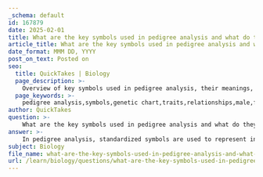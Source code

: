 ```yaml
---
_schema: default
id: 167879
date: 2025-02-01
title: What are the key symbols used in pedigree analysis and what do they represent?
article_title: What are the key symbols used in pedigree analysis and what do they represent?
date_format: MMM DD, YYYY
post_on_text: Posted on
seo:
  title: QuickTakes | Biology
  page_description: >-
    Overview of key symbols used in pedigree analysis, their meanings, and their significance in visualizing genetic relationships and traits.
  page_keywords: >-
    pedigree analysis,symbols,genetic chart,traits,relationships,male,female,affected individual,carrier,deceased,unknown sex,twins
author: QuickTakes
question: >-
    What are the key symbols used in pedigree analysis and what do they represent?
answer: >-
    In pedigree analysis, standardized symbols are used to represent individuals and their relationships, as well as to indicate the presence of specific traits or genetic disorders. Here are the key symbols commonly used in pedigree charts and their meanings:\n\n1. **Male**: Represented by a square.\n2. **Female**: Represented by a circle.\n3. **Marriage**: A horizontal line connecting a square and a circle indicates a marriage or union between a male and female.\n4. **Affected Male**: A shaded square indicates a male who expresses the trait or disorder.\n5. **Affected Female**: A shaded circle indicates a female who expresses the trait or disorder.\n6. **Carrier**: A circle or square with a dot inside signifies an individual who is a carrier of a trait (typically seen in autosomal recessive conditions) but does not express it.\n7. **Deceased Individual**: A square or circle with a line running through it indicates that the individual is deceased.\n8. **Unknown Sex**: A diamond shape is sometimes used to represent an individual of unknown sex.\n9. **Twins**: Identical twins are represented by connecting two shaded or unshaded circles or squares with a vertical line, while fraternal twins are represented by two circles or squares connected by a horizontal line.\n\nThese symbols help in visualizing family relationships and the inheritance patterns of traits or disorders across generations, making it easier to analyze genetic information. Understanding these symbols is crucial for interpreting pedigree charts effectively and for conducting genetic analysis.
subject: Biology
file_name: what-are-the-key-symbols-used-in-pedigree-analysis-and-what-do-they-represent.md
url: /learn/biology/questions/what-are-the-key-symbols-used-in-pedigree-analysis-and-what-do-they-represent
---
```


&nbsp;